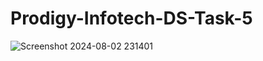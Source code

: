 # Prodigy-Infotech-DS-Task-5
![Screenshot 2024-08-02 231401](https://github.com/user-attachments/assets/83602d0d-f2ac-437b-bc1b-012d39f4bf05)
